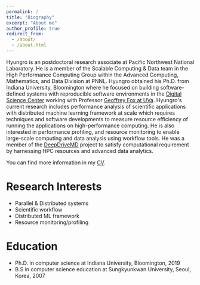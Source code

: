 ```yaml
---
permalink: /
title: "Biography"
excerpt: "About me"
author_profile: true
redirect_from: 
  - /about/
  - /about.html
---
```


Hyungro is an postdoctoral research associate at Pacific Northwest National Laboratory. 
He is a
member of the Scalable Computing & Data team in the High Performance Computing Group within the Advanced Computing, Mathematics, and Data Division at PNNL. Hyungro obtained his Ph.D. from Indiana
University, Bloomington where he focused on building software-defined systems
with reproducible software environments in the [Digital Science
Center](https://www.dsc.soic.indiana.edu/) working with Professor [Geoffrey
Fox at UVa](https://engineering.virginia.edu/faculty/geoffrey-c-fox). Hyungro's
current research includes performance analysis of scientific applications with
distributed machine learning framework at scale which requires techniques and
software developments to measure resource efficiency of running the
applications on high-performance computing. He is also interested in performance profiling, and resource monitoring to enable large-scale
computing and data analysis using workflow tools. He was a member of the
[DeepDriveMD](http://deepdrivemd.github.io/) project to satisfy computational
requirement by harnessing HPC resources and advanced data analytics.

You can find more information in my [CV](https://lee212.github.io/files/cv.pdf).

Research Interests
===================

- Parallel & Distributed systems
- Scientific workflow
- Distributed ML framework
- Resource monitoring/profiling

Education
==========

- Ph.D. in computer science at Indiana University, Bloomington, 2019
- B.S in computer science education at Sungkyunkwan University, Seoul, Korea, 2007

